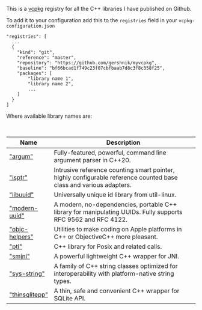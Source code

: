 This is a [vcpkg](https://vcpkg.io/en/) registry for all the C++ libraries
I have published on Github.

To add it to your configuration add this to the `registries` field in your `vcpkg-configuration.json`

```
"registries": [
  ...
  {
    "kind": "git",
    "reference": "master",
    "repository": "https://github.com/gershnik/myvcpkg",
    "baseline": "bf66bcad1f749c23f07cbfbaab7d8c3f8c358f25",
    "packages": [ 
        "library name 1", 
        "library name 2", 
        ...
    ]
  }
]
```

Where available library names are:

<br><table width="100%">
    <thead>
      <tr>
        <th width="20%">Name</th>
        <th>Description</th>
      </tr>
    </thead>
    <tbody>
      <tr>
        <td>["argum"](https://github.com/gershnik/argum)</td>
        <td>Fully-featured, powerful, command line argument parser in C++20.</td>
      </tr>
      <tr>
        <td>["isptr"](https://github.com/gershnik/intrusive_shared_ptr)</td>
        <td>Intrusive reference counting smart pointer, highly configurable reference counted base class and various adapters.</td>
      </tr>
      <tr>
        <td>["libuuid"](https://github.com/gershnik/libuuid-cmake)</th>
        <td>Universally unique id library from util-linux.</td>
      </tr>
      <tr>
        <td>["modern-uuid"](https://github.com/gershnik/modern-uuid)</td>
        <td>A modern, no-dependencies, portable C++ library for manipulating UUIDs. Fully supports RFC 9562 and RFC 4122.</td>
      </tr>
      <tr>
        <td>["objc-helpers"](https://github.com/gershnik/objc-helpers)</td>
        <td>Utilities to make coding on Apple platforms in C++ or ObjectiveC++ more pleasant.</td>
      </tr>
      <tr>
        <td>["ptl"](https://github.com/gershnik/ptl)</td>
        <td>C++ library for Posix and related calls.</td>
      </tr>
      <tr>
        <td>["smjni"](https://github.com/gershnik/SimpleJNI)</td>
        <td>A powerful lightweight C++ wrapper for JNI.</td>
      </tr>
      <tr>
        <td>["sys-string"](https://github.com/gershnik/sys_string)</td>
        <td>A family of C++ string classes optimized for interoperability with platform-native string types.</td>
      </tr>
      <tr>
        <td>["thinsqlitepp"](https://github.com/gershnik/thinsqlitepp)</td>
        <td>A thin, safe and convenient C++ wrapper for SQLite API.</td>
      </tr>
    </tbody>
</table>

